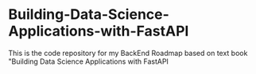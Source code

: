 # Building-Data-Science-Applications-with-FastAPI

This is the code repository for my BackEnd Roadmap based on text book "Building Data Science Applications with FastAPI
